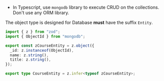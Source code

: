 - In Typescript, use `mongodb` library to execute CRUD on the collections. Don't use any ORM library.

The object type is designed for Database **must** have the suffix `Entity`.

```typescript
import { z } from "zod";
import { ObjectId } from "mongodb";

export const zCourseEntity = z.object({
  _id: z.instanceof(ObjectId),
  name: z.string(),
  title: z.string(),
});

export type CourseEntity = z.infer<typeof zCourseEntity>;
```
